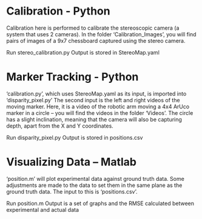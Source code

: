
# Calibration - Python

Calibration here is performed to calibrate the stereoscopic camera (a system that uses 2 cameras).
In the folder ‘Calibration_Images’, you will find pairs of images of a 9x7 chessboard captured using the stereo camera. 

Run stereo_calibration.py
Output is stored in StereoMap.yaml

# Marker Tracking - Python

‘calibration.py’, which uses StereoMap.yaml as its input, is imported into ‘disparity_pixel.py’
The second input is the left and right videos of the moving marker. Here, it is a video of the robotic arm moving a 4x4 ArUco marker in a circle – you will find the videos in the folder ‘Videos’. The circle has a slight inclination, meaning that the camera will also be capturing depth, apart from the X and Y coordinates. 

Run disparity_pixel.py
Output is stored in positions.csv

# Visualizing Data – Matlab

‘position.m’ will plot experimental data against ground truth data. Some adjustments are made to the data to set them in the same plane as the ground truth data.
The input to this is ‘positions.csv’.

Run position.m
Output is a set of graphs and the RMSE calculated between experimental and actual data



